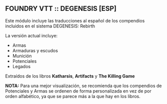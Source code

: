 ## FOUNDRY VTT :: DEGENESIS [ESP]

Este módulo incluye las traducciones al español de los compendios incluidos en el sistema DEGENESIS: Rebirth

La versión actual incluye:
* Armas
* Armaduras y escudos
* Munición
* Potenciales
* Legados

Extraídos de los libros **Katharsis**, **Artifacts** y **The Killing Game**

**NOTA:** Para una mejor visualización, se recomienda que los compendios de Potenciales y Armas se ordenen de forma personalizada en vez de por orden alfabético, ya que se parece más a la que hay en los libros.
